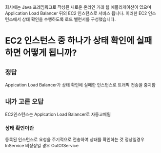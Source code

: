 회사에는 Java 프레임워크로 작성된 새로운 온라인 거래 웹 애플리케이션이 있으며 Application Load Balancer 뒤의 EC2 인스턴스로 서비스 됩니다. 이러한 EC2 인스턴스에서 상태 확인을 수행하도록 로드 밸런서를 구성했습니다.

# EC2 인스턴스 중 하나가 상태 확인에 실패하면 어떻게 됩니까?

## 정답
Appication Load Balancer가 상태 확인에 실패한 인스턴스로 트래픽 전송을 중지함

## 내가 고른 오답
EC2인스턴스는 Applcation Load Balancer로 자동교체됨

###  상태 확인이란
등록된 인스턴스로 요청을 주기적으로 전송하여 상태를 확인하는 것
정상일경우 InService
비정상일 경우 OutOfService
